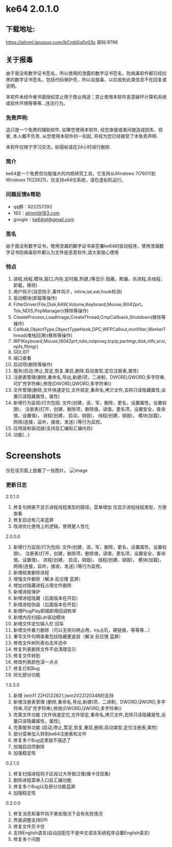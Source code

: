 # ke64 2.0.1.0

## 下载地址:
https://alinml.lanzouo.com/ikCmb0o0y03c
密码:9796


## 关于报毒
由于我没有数字证书签名，所以使用的泄露的数字证书签名，防病毒软件都已经拉黑的数字证书签名，包括代码保护壳，所以会报毒，以后收到此类信息不在回复或说明。

本软件未经作者书面授权禁止用于商业用途；禁止使用本软件恶意破环计算机系统或软件环境等等等...违法行为。

### 免责声明:
这只是一个免费的辅助软件, 如果您使用本软件, 给您直接或者间接造成损失、损害, 本人概不负责. 从您使用本软件的一刻起, 将视为您已经接受了本免责声明.

本软件仅限于学习交流，如侵权请在24小时进行删除.

### 简介

ke64是一个免费但功能强大的内核研究工具。它支持从Windows 7(7601)到Windows 11(22621)，仅支持x64位系统，请在虚拟机运行。

### 问题反馈&帮助
* qq群：822257392
* 163：alinml@163.com
* google：ke64ml@gmail.com

### 签名
由于我没有数字证书，使用泄漏的数字证书来签署ke64的驱动程序。使用泄漏数字证书防病毒软件都认为文件是恶意软件,请大家放心使用


### 特点
1. 进程,线程,模块,窗口,内存,定时器,热键,(等显示 隐藏，欺骗，杀进程,杀线程，卸载，移除)
2. 用户钩子(消息钩子,事件钩子，inline,iat,eat,hook检测)
3. 驱动模块(卸载等操作)
4. FilterDriver(File,Disk,RAW,Volume,Keyboard,Mouse,I8042prt，Tdx,NDIS,PnpManager)(移除等操作)
5. CreateProcess,LoadImage,CreateThread,CmpCallback,Shutdown(移除等操作)
6. Callbak,ObjectType,ObjectTypeHook,DPC,WFPCallout,minifilter,WorkerThread(堆栈回溯)(移除等操作)
7. IRP(Keyboard,Mouse,I8042prt,ndis,nsiproxy,tcpip,partmgr,disk,ntfs,scsi,npfs,fltmgr)
8. GDI,IDT
9. 端口查看
10. 启动项(删除等操作)
11. 服务(启动,停止,暂定,恢复,重启,删除,启动类型,定位注册表,属性)
12. 注册表管理(删除,重命名,导出,新建(项，二进制，DWORD,QWORD,多字符串,可扩充字符串),修改(DWORD,QWORD,多字符串))
13. 文件管理(删除,文件快速定位,文件锁定,重命名,拷贝文件,去除只读隐藏属性,设置只读隐藏属性，属性)
14. 新增行为监视(行为包括:
文件(创建，读，写，删除，更名，设置属性，设置权限)，
注册表(打开，创建，删除项，删除值，读值，更名项，设置安全，查询值，设置值)，
进程(创建， 启动，销毁)，
线程(创建，销毁)，
模块(加载)，
网络(连接，监听，接收，发送)
)等行为监控。
15. 应用层和驱动层(支持反汇编和汇编内存)
16. 功能(...)

# Screenshots
仅在该页面上放置了一张图片。
![image](https://github.com/alinml/ke64/blob/main/screenshots/mon.png)

### 更新日志 
2.0.1.0
1. 修复句柄表不显示进程线程类型的路径，菜单增加 仅显示进程线程类型，方便查看
2. 修复启动有几率蓝屏
3. 改进优化使用上的逻辑，使用更人性化

2.0.0.0
1. 新增行为监视(行为包括:
文件(创建，读，写，删除，更名，设置属性，设置权限)，
注册表(打开，创建，删除项，删除值，读值，更名项，设置安全，查询值，设置值)，
进程(创建， 启动，销毁)，
线程(创建，销毁)，
模块(加载)，
网络(连接，监听，接收，发送)
)等行为监控。
2. 新增结束删除进程
3. 增强文件删除（解决 反应慢 蓝屏）
4. 增加对隐藏进程占用文件删除
5. 新增进程保护
6. 新增进程隐藏（后面版本在开启）
7. 新增进程伪装（后面版本在开启）
8. 新增PlugPlay即插即用回调枚举
9. 新增内存扫描Ldr驱动模块
10. 新增文件定位输入栏 回车
11. 新增文件暴力删除（可以无视句柄占用，irp占坑，硬链接，等等等...）
12. 重写文件句柄查看包括隐藏更底层（解决 反应慢 蓝屏）
13. 修改文件树列表右击并选中
14. 修复列表删除文件不会清理显示
15. 修复文件转到
16. 修改列表颜色深一点点
17. 修复已知Bug
18. 优化部分功能

1.0.3.0
1. 新增 (win11 22H2)22621,(win2022)20348的支持
2. 新增注册表管理 (删除,重命名,导出,新建(项，二进制，DWORD,QWORD,多字符串,可扩充字符串),修改(DWORD,QWORD,多字符串))
3. 完善文件功能 (文件快速定位,文件锁定,重命名,拷贝文件,去除只读隐藏属性,设置只读隐藏属性，属性),
4. 完善服务功能 (启动,停止,暂定,恢复,重启,删除,启动类型,定位注册表,属性)
5. 部分菜单加入转到ke64注册表和文件
6. 修复多个Bug这里就不描述了
7. 加强启动项删除
8. 加强稳定性

0.2.1.0
1. 修复扫描进程钩子区段过大导致过慢(像卡住现象)
2. 删除进程菜单入口反汇编功能
3. 修复多个Bug以及部分功能蓝屏
4. 加强稳定性

0.2.0.0
1. 修复消息和事件钩子某些情况下会有失败情况
2. 界面调整支持DPI
3. 修复文件页卡住
4. 支持English语言(自动适配在不是中文语言系统程序设置English语言)
5. 修复多个问题

